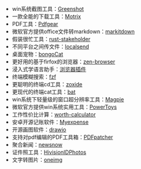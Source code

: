 - win系统截图工具：[Greenshot](https://github.com/greenshot/greenshot)
- 一款全能的下载工具：[Motrix](https://github.com/agalwood/Motrix)
- PDF工具：[Pdfgear](https://www.pdfgear.com/)
- 微软官方提供office文件转markdown：[markitdown](https://github.com/microsoft/markitdown)
- 假装很忙工具：[rust-stakeholder](https://github.com/giacomo-b/rust-stakeholder)
- 不同平台之间传文件：[localsend](https://github.com/localsend/localsend)
- 桌面宠物：[bongoCat](https://github.com/ayangweb/BongoCat)
- 更好用的基于firfox的浏览器：[zen-browser](https://github.com/zen-browser/desktop)
- 浸入式学语言助手：[浏览器插件](https://github.com/xiao-zaiyi/illa-helper)
- 终端模糊搜索：[fzf](https://github.com/junegunn/fzf)
- 更聪明的终端cd工具：[zoxide](https://github.com/ajeetdsouza/zoxide)
- 更现代的终端cat工具：[bat](https://github.com/sharkdp/bat)
- win系统下轻量级的窗口超分辨率工具：[Magpie](https://github.com/Blinue/Magpie)
- 微软官方提供win系统实用工具：[PowerToys](https://github.com/microsoft/PowerToys)
- 工作性价比计算：[worth-calculator](https://github.com/Zippland/worth-calculator)
- 安卓开源记账软件：[Myexpense](https://github.com/mtotschnig/MyExpenses)
- 开源画图软件：[drawio](https://github.com/jgraph/drawio-desktop)
- 支持对pdf编辑的PDF工具箱：[PDFpatcher](https://github.com/wmjordan/PDFPatcher)
- 聚合新闻：[newsnow](https://github.com/ourongxing/newsnow)
- 证件照工具：[HivisionIDPhotos](https://github.com/Zeyi-Lin/HivisionIDPhotos)
- 文字转图片：[oneimg](https://github.com/byodian/oneimg)
